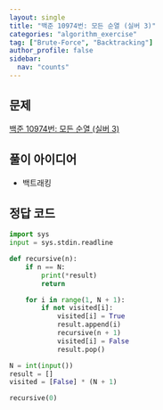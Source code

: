 ```yaml
---
layout: single
title: "백준 10974번: 모든 순열 (실버 3)"
categories: "algorithm_exercise"
tag: ["Brute-Force", "Backtracking"]
author_profile: false
sidebar:
  nav: "counts"
---
```


## 문제

[백준 10974번: 모든 순열 (실버 3)](https://www.acmicpc.net/problem/10974)

## 풀이 아이디어

- 백트래킹

## 정답 코드

```python
import sys
input = sys.stdin.readline

def recursive(n):
    if n == N:
        print(*result)
        return

    for i in range(1, N + 1):
        if not visited[i]:
            visited[i] = True
            result.append(i)
            recursive(n + 1)
            visited[i] = False
            result.pop()

N = int(input())
result = []
visited = [False] * (N + 1)

recursive(0)
```
